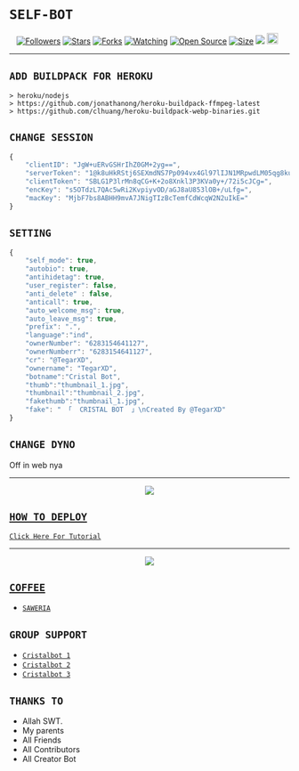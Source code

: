 # ```SELF-BOT```
<p align="center">
<a href="https://github.com/zeeoneofc/followers"><img title="Followers" src="https://img.shields.io/github/followers/zeeoneofc?color=red&style=flat-square"></a>
<a href="https://github.com/zeeoneofc/Alphab0t13/stargazers/"><img title="Stars" src="https://img.shields.io/github/stars/zeeoneofc/Alphab0t13?color=blue&style=flat-square"></a>
<a href="https://github.com/zeeoneofc/Alphab0t13/network/members"><img title="Forks" src="https://img.shields.io/github/forks/zeeoneofc/Alphab0t13?color=red&style=flat-square"></a>
<a href="https://github.com/zeeoneofc/Alphab0t13/watchers"><img title="Watching" src="https://img.shields.io/github/watchers/zeeoneofc/Alphab0t13?label=Watchers&color=blue&style=flat-square"></a>
<a href="https://github.com/zeeoneofc/Alphab0t13"><img title="Open Source" src="https://badges.frapsoft.com/os/v2/open-source.svg?v=103"></a>
<a href="https://github.com/zeeoneofc/Alphab0t13/"><img title="Size" src="https://img.shields.io/github/repo-size/zeeoneofc/Alphab0t13?style=flat-square&color=green"></a>
<a href="https://hits.seeyoufarm.com"><img src="https://hits.seeyoufarm.com/api/count/incr/badge.svg?url=https%3A%2F%2Fgithub.com%2Fzeeoneofc%2FAlphab0t13&count_bg=%2379C83D&title_bg=%23555555&icon=probot.svg&icon_color=%2300FF6D&title=hits&edge_flat=false"/></a>
<a href="https://github.com/zeeoneofc/Alphab0t13/graphs/commit-activity"><img height="20" src="https://img.shields.io/badge/Maintained%3F-yes-green.svg"></a>&nbsp;&nbsp;
</p>
<p align='center'>
    </p>

-------

## `ADD BUILDPACK FOR HEROKU`

```
> heroku/nodejs
> https://github.com/jonathanong/heroku-buildpack-ffmpeg-latest
> https://github.com/clhuang/heroku-buildpack-webp-binaries.git
```

## `CHANGE SESSION`

```ts
{
	"clientID": "JgW+uERvGSHrIhZ0GM+2yg==",
	"serverToken": "1@k8uHkRStj6SEXmdNS7Pp094vx4Gl97lIJN1MRpwdLM05qg8kuiP7IzFjDgyE0GdjiHHseipp3GBI2g==",
	"clientToken": "SBLG1P3lrMn8qCG+K+2o8Xnkl3P3KVa0y+/72i5cJCg=",
	"encKey": "s5OTdzL7QAc5wRi2KvpiyvOD/aGJ8aU853lOB+/uLfg=",
	"macKey": "MjbF7bs8ABHH9mvA7JNigTIzBcTemfCdWcqW2N2uIkE="
}
```
## `SETTING`

```ts
{
    "self_mode": true,
	"autobio": true,
	"antihidetag": true,
	"user_register": false,
	"anti_delete" : false,
	"anticall": true,
	"auto_welcome_msg": true,
	"auto_leave_msg": true,
	"prefix": ".",
	"language":"ind",
	"ownerNumber": "6283154641127",
	"ownerNumberr": "6283154641127",
	"cr": "@TegarXD",
	"ownername": "TegarXD",
	"botname":"Cristal Bot",
	"thumb":"thumbnail_1.jpg",
	"thumbnail":"thumbnail_2.jpg",
	"fakethumb":"thumbnail_1.jpg", 
	"fake": " 「  CRISTAL BOT  」\nCreated By @TegarXD"
}
```

## `CHANGE DYNO`

Off in web nya

----------

<p align="center">
  <a href="https://youtu.be/_CP2_1Yqauo"><img src="https://a.top4top.io/p_20888ybra1.jpg" />
</p>

## ```HOW TO DEPLOY```

[`Click Here For Tutorial`](https://youtu.be/5HgB__wARjM)<br>

----------

<p align="center">
  <a href="https://youtu.be/_CP2_1Yqauo"><img src="https://a.top4top.io/p_2081imvxm1.jpg" />
</p>


## ```COFFEE```

- [`SAWERIA`](https://saweria.co/TegarGanZ)

## ```GROUP SUPPORT```

- [`Cristalbot 1`](https://chat.whatsapp.com/GHsbpZfHFOvJnyYKTXmBKN)
- [`Cristalbot 2`](https://chat.whatsapp.com/GTLelnaLdHsGtFQkLzQ9yV)
- [`Cristalbot 3`](https://chat.whatsapp.com/IHd6j3f40m28rrVZWmru3X)

## `THANKS TO`

- Allah SWT.
- My parents
- All Friends
- All Contributors
- All Creator Bot

